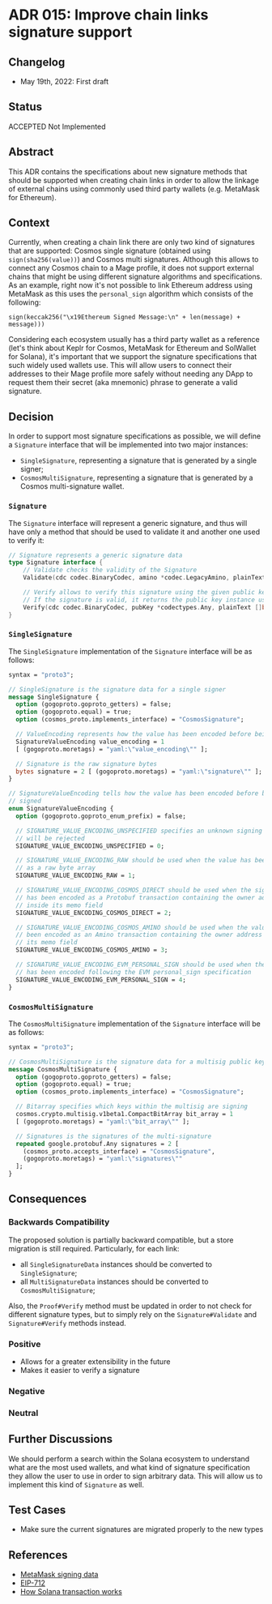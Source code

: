 # ADR 015: Improve chain links signature support

## Changelog

- May 19th, 2022: First draft

## Status

ACCEPTED Not Implemented

## Abstract

This ADR contains the specifications about new signature methods that should be supported when creating chain links in order to allow the linkage of external chains using commonly used third party wallets (e.g. MetaMask for Ethereum).    


## Context

Currently, when creating a chain link there are only two kind of signatures that are supported: Cosmos single signature (obtained using `sign(sha256(value))`) and Cosmos multi signatures. Although this allows to connect any Cosmos chain to a Mage profile, it does not support external chains that might be using different signature algorithms and specifications. As an example, right now it's not possible to link Ethereum address using MetaMask as this uses the `personal_sign` algorithm which consists of the following: 

```
sign(keccak256("\x19Ethereum Signed Message:\n" + len(message) + message)))
```

Considering each ecosystem usually has a third party wallet as a reference (let's think about Keplr for Cosmos, MetaMask for Ethereum and SolWallet for Solana), it's important that we support the signature specifications that such widely used wallets use. This will allow users to connect their addresses to their Mage profile more safely without needing any DApp to request them their secret (aka mnemonic) phrase to generate a valid signature.       

## Decision

In order to support most signature specifications as possible, we will define a `Signature` interface that will be implemented into two major instances: 

- `SingleSignature`, representing a signature that is generated by a single signer;
- `CosmosMultiSignature`, representing a signature that is generated by a Cosmos multi-signature wallet.

### `Signature`

The `Signature` interface will represent a generic signature, and thus will have only a method that should be used to validate it and another one used to verify it: 

```go
// Signature represents a generic signature data
type Signature interface {
    // Validate checks the validity of the Signature
    Validate(cdc codec.BinaryCodec, amino *codec.LegacyAmino, plainText []byte, owner string) error

    // Verify allows to verify this signature using the given public key against the given plain text.
    // If the signature is valid, it returns the public key instance used to verify it
    Verify(cdc codec.BinaryCodec, pubKey *codectypes.Any, plainText []byte) (cryptotypes.PubKey, error)
}

```

### `SingleSignature`

The `SingleSignature` implementation of the `Signature` interface will be as follows: 

```protobuf
syntax = "proto3";

// SingleSignature is the signature data for a single signer
message SingleSignature {
  option (gogoproto.goproto_getters) = false;
  option (gogoproto.equal) = true;
  option (cosmos_proto.implements_interface) = "CosmosSignature";

  // ValueEncoding represents how the value has been encoded before being signed
  SignatureValueEncoding value_encoding = 1
  [ (gogoproto.moretags) = "yaml:\"value_encoding\"" ];

  // Signature is the raw signature bytes
  bytes signature = 2 [ (gogoproto.moretags) = "yaml:\"signature\"" ];
}

// SignatureValueEncoding tells how the value has been encoded before being
// signed
enum SignatureValueEncoding {
  option (gogoproto.goproto_enum_prefix) = false;

  // SIGNATURE_VALUE_ENCODING_UNSPECIFIED specifies an unknown signing mode and
  // will be rejected
  SIGNATURE_VALUE_ENCODING_UNSPECIFIED = 0;

  // SIGNATURE_VALUE_ENCODING_RAW should be used when the value has been signed
  // as a raw byte array
  SIGNATURE_VALUE_ENCODING_RAW = 1;

  // SIGNATURE_VALUE_ENCODING_COSMOS_DIRECT should be used when the signed value
  // has been encoded as a Protobuf transaction containing the owner address
  // inside its memo field
  SIGNATURE_VALUE_ENCODING_COSMOS_DIRECT = 2;

  // SIGNATURE_VALUE_ENCODING_COSMOS_AMINO should be used when the value has
  // been encoded as an Amino transaction containing the owner address inside
  // its memo field
  SIGNATURE_VALUE_ENCODING_COSMOS_AMINO = 3;

  // SIGNATURE_VALUE_ENCODING_EVM_PERSONAL_SIGN should be used when the value
  // has been encoded following the EVM personal_sign specification
  SIGNATURE_VALUE_ENCODING_EVM_PERSONAL_SIGN = 4;
}
```

### `CosmosMultiSignature`

The `CosmosMultiSignature` implementation of the `Signature` interface will be as follows:

```protobuf
syntax = "proto3";

// CosmosMultiSignature is the signature data for a multisig public key
message CosmosMultiSignature {
  option (gogoproto.goproto_getters) = false;
  option (gogoproto.equal) = true;
  option (cosmos_proto.implements_interface) = "CosmosSignature";

  // Bitarray specifies which keys within the multisig are signing
  cosmos.crypto.multisig.v1beta1.CompactBitArray bit_array = 1
  [ (gogoproto.moretags) = "yaml:\"bit_array\"" ];

  // Signatures is the signatures of the multi-signature
  repeated google.protobuf.Any signatures = 2 [
    (cosmos_proto.accepts_interface) = "CosmosSignature",
    (gogoproto.moretags) = "yaml:\"signatures\""
  ];
}
```

## Consequences

### Backwards Compatibility

The proposed solution is partially backward compatible, but a store migration is still required. Particularly, for each link:
- all `SingleSignatureData` instances should be converted to `SingleSignature`; 
- all `MultiSignatureData` instances should be converted to `CosmosMultiSignature`;

Also, the `Proof#Verify` method must be updated in order to not check for different signature types, but to simply rely on the `Signature#Validate` and `Signature#Verify` methods instead.

### Positive

- Allows for a greater extensibility in the future 
- Makes it easier to verify a signature

### Negative

### Neutral

## Further Discussions

We should perform a search within the Solana ecosystem to understand what are the most used wallets, and what kind of signature specification they allow the user to use in order to sign arbitrary data. This will allow us to implement this kind of `Signature` as well. 

## Test Cases

- Make sure the current signatures are migrated properly to the new types

## References

- [MetaMask signing data](https://docs.metamask.io/guide/signing-data.html)
- [EIP-712](https://eips.ethereum.org/EIPS/eip-712)
- [How Solana transaction works](https://medium.com/@asmiller1989/solana-transactions-in-depth-1f7f7fe06ac2)